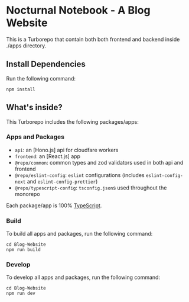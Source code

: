 # Nocturnal Notebook - A Blog Website

This is a Turborepo that contain both both frontend and backend inside ./apps directory.

## Install Dependencies

Run the following command:

```
npm install
```

## What's inside?

This Turborepo includes the following packages/apps:

### Apps and Packages

- `api`: an [Hono.js] api for cloudfare workers
- `frontend`: an [React.js] app
- `@repo/common`: common types and zod validators used in both api and frontend
- `@repo/eslint-config`: `eslint` configurations (includes `eslint-config-next` and `eslint-config-prettier`)
- `@repo/typescript-config`: `tsconfig.json`s used throughout the monorepo

Each package/app is 100% [TypeScript](https://www.typescriptlang.org/).

### Build

To build all apps and packages, run the following command:

```
cd Blog-Website
npm run build
```

### Develop

To develop all apps and packages, run the following command:

```
cd Blog-Website
npm run dev
```
